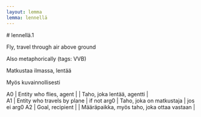 ```yaml
---
layout: lemma
lemma: lennellä
---
```


<div class="sense">
# <span class="sensename">lennellä.1</span>

<span class="description">Fly, travel through air above ground</span>

Also metaphorically (tags: VVB)

<span class="description">Matkustaa ilmassa, lentää</span>

Myös kuvainnollisesti

A0 | Entity who flies, agent |   | Taho, joka lentää, agentti |  
A1 | Entity who travels by plane | if not arg0 | Taho, joka on matkustaja | jos ei arg0
A2 | Goal, recipient |   | Määräpaikka, myös taho, joka ottaa vastaan |  

</div>

